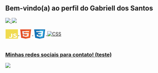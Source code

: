 ## Bem-vindo(a) ao perfil do Gabriell dos Santos

 <div>
   <a href="https://github.com/Gabriell-ds">
   <img height="180em" src="https://github-readme-stats.vercel.app/api?username=Gabriell-ds&show_icons=true&theme=tokyonight&include_all_commits=true&count_private=true"/>
   <img height="180em" src="https://github-readme-stats.vercel.app/api/top-langs/?username=Gabriell-ds&layout=compact&langs_count=6&theme=tokyonight"/>
</div>
    
<div style="display: inline_block"><br>
  <img align="center" alt="Js" height="30" width="40" src="https://raw.githubusercontent.com/devicons/devicon/master/icons/javascript/javascript-plain.svg">
  <img align="center" alt="HTML" height="30" width="40" src="https://raw.githubusercontent.com/devicons/devicon/master/icons/html5/html5-original.svg">
  <img align="center" alt="CSS" height="30" width="40" src="https://raw.githubusercontent.com/devicons/devicon/master/icons/css3/css3-original.svg">
  <img align="center" alt="CSS" height="40" width="40" src="https://cdn.jsdelivr.net/gh/devicons/devicon@latest/icons/python/python-original-wordmark.svg" />
</div>
 
<br>
 
### Minhas redes sociais para contato! (teste)
 
<div> 
  <a href="https://www.linkedin.com/in/gabriell-santos-8ab34a252/" target="_blank"><img src="https://img.shields.io/badge/-LinkedIn-%230077B5?style=for-the-badge&logo=linkedin&logoColor=white" target="_blank"></a>
</div>
